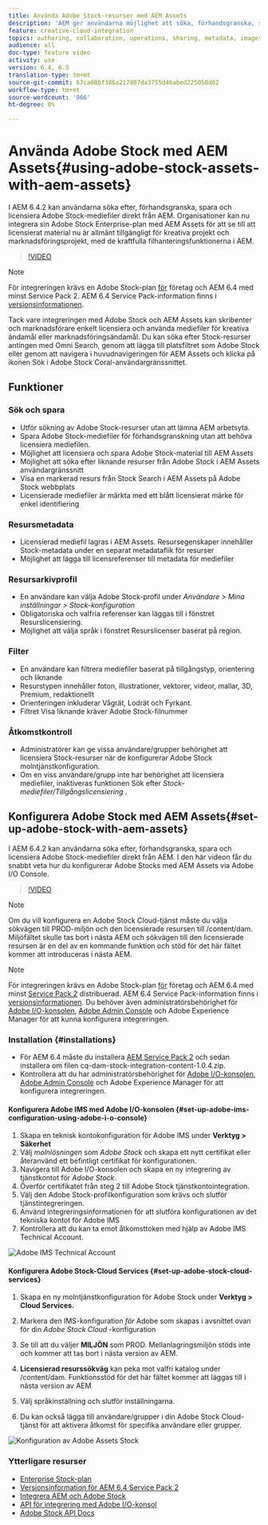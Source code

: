 ```yaml
---
title: Använda Adobe Stock-resurser med AEM Assets
description: 'AEM ger användarna möjlighet att söka, förhandsgranska, spara och licensiera Adobe Stock-resurser direkt från AEM. Organisationer kan nu integrera sin Adobe Stock Enterprise-plan med AEM Assets för att se till att licensierat material nu är allmänt tillgängligt för kreativa projekt och marknadsföringsprojekt, med de kraftfulla filhanteringsfunktionerna i AEM. '
feature: creative-cloud-integration
topics: authoring, collaboration, operations, sharing, metadata, images, stock
audience: all
doc-type: feature video
activity: use
version: 6.4, 6.5
translation-type: tm+mt
source-git-commit: 67ca08bf386a217807da3755d46abed225050d02
workflow-type: tm+mt
source-wordcount: '966'
ht-degree: 0%

---
```



# Använda Adobe Stock med AEM Assets{#using-adobe-stock-assets-with-aem-assets}

I AEM 6.4.2 kan användarna söka efter, förhandsgranska, spara och licensiera Adobe Stock-mediefiler direkt från AEM. Organisationer kan nu integrera sin Adobe Stock Enterprise-plan med AEM Assets för att se till att licensierat material nu är allmänt tillgängligt för kreativa projekt och marknadsföringsprojekt, med de kraftfulla filhanteringsfunktionerna i AEM.

>[!VIDEO](https://video.tv.adobe.com/v/24678/?quality=9&learn=on)

>[!NOTE]
>
>För integreringen krävs en Adobe Stock-plan [för](https://landing.adobe.com/en/na/products/creative-cloud/ctir-4625-stock-for-enterprise/index.html) företag och AEM 6.4 med minst Service Pack 2. AEM 6.4 Service Pack-information finns i [versionsinformationen](https://helpx.adobe.com/experience-manager/6-4/release-notes/sp-release-notes.html).

Tack vare integreringen med Adobe Stock och AEM Assets kan skribenter och marknadsförare enkelt licensiera och använda mediefiler för kreativa ändamål eller marknadsföringsändamål. Du kan söka efter Stock-resurser antingen med Omni Search, genom att lägga till platsfiltret som Adobe Stock eller genom att navigera i huvudnavigeringen för AEM Assets och klicka på ikonen Sök i Adobe Stock Coral-användargränssnittet.

## Funktioner

### Sök och spara

* Utför sökning av Adobe Stock-resurser utan att lämna AEM arbetsyta.
* Spara Adobe Stock-mediefiler för förhandsgranskning utan att behöva licensiera mediefilen.
* Möjlighet att licensiera och spara Adobe Stock-material till AEM Assets
* Möjlighet att söka efter liknande resurser från Adobe Stock i AEM Assets användargränssnitt
* Visa en markerad resurs från Stock Search i AEM Assets på Adobe Stock webbplats
* Licensierade mediefiler är märkta med ett blått licensierat märke för enkel identifiering

### Resursmetadata

* Licensierad mediefil lagras i AEM Assets. Resursegenskaper innehåller Stock-metadata under en separat metadataflik för resurser
* Möjlighet att lägga till licensreferenser till metadata för mediefiler

### Resursarkivprofil

* En användare kan välja Adobe Stock-profil under *Användare > Mina inställningar > Stock-konfiguration*
* Obligatoriska och valfria referenser kan läggas till i fönstret Resurslicensiering.
* Möjlighet att välja språk i fönstret Resurslicenser baserat på region.

### Filter

* En användare kan filtrera mediefiler baserat på tillgångstyp, orientering och liknande
* Resurstypen innehåller foton, illustrationer, vektorer, videor, mallar, 3D, Premium, redaktionellt
* Orienteringen inkluderar Vågrät, Lodrät och Fyrkant.
* Filtret Visa liknande kräver Adobe Stock-filnummer

### Åtkomstkontroll

* Administratörer kan ge vissa användare/grupper behörighet att licensiera Stock-resurser när de konfigurerar Adobe Stock molntjänstkonfiguration.
* Om en viss användare/grupp inte har behörighet att licensiera mediefiler, inaktiveras funktionen Sök efter *Stock-mediefiler/Tillgångslicensiering* .

## Konfigurera Adobe Stock med AEM Assets{#set-up-adobe-stock-with-aem-assets}

I AEM 6.4.2 kan användarna söka efter, förhandsgranska, spara och licensiera Adobe Stock-mediefiler direkt från AEM. I den här videon får du snabbt veta hur du konfigurerar Adobe Stocks med AEM Assets via Adobe I/O Console.

>[!VIDEO](https://video.tv.adobe.com/v/25043/?quality=12&learn=on)

>[!NOTE]
>
>Om du vill konfigurera en Adobe Stock Cloud-tjänst måste du välja sökvägen till PROD-miljön och den licensierade resursen till /content/dam. Miljöfältet skulle tas bort i nästa AEM och sökvägen till den licensierade resursen är en del av en kommande funktion och stöd för det här fältet kommer att introduceras i nästa AEM.

>[!NOTE]
>
>För integreringen krävs en Adobe Stock-plan [för](https://landing.adobe.com/en/na/products/creative-cloud/ctir-4625-stock-for-enterprise/index.html) företag och AEM 6.4 med minst [Service Pack 2](https://www.adobeaemcloud.com/content/marketplace/marketplaceProxy.html?packagePath=/content/companies/public/adobe/packages/cq640/servicepack/AEM-6.4.2.0) distribuerad. AEM 6.4 Service Pack-information finns i [versionsinformationen](https://helpx.adobe.com/experience-manager/6-4/release-notes/sp-release-notes.html). Du behöver även administratörsbehörighet för [Adobe I/O-konsolen](https://console.adobe.io/), [Adobe Admin Console](https://adminconsole.adobe.com/) och Adobe Experience Manager för att kunna konfigurera integreringen.

### Installation {#installations}

* För AEM 6.4 måste du installera [AEM Service Pack 2](https://www.adobeaemcloud.com/content/marketplace/marketplaceProxy.html?packagePath=/content/companies/public/adobe/packages/cq640/servicepack/AEM-6.4.2.0) och sedan installera om filen cq-dam-stock-integration-content-1.0.4.zip.
* Kontrollera att du har administratörsbehörighet för [Adobe I/O-konsolen](https://console.adobe.io/), [Adobe Admin Console](https://adminconsole.adobe.com/) och Adobe Experience Manager för att konfigurera integreringen.

#### Konfigurera Adobe IMS med Adobe I/O-konsolen {#set-up-adobe-ims-configuration-using-adobe-i-o-console}

1. Skapa en teknisk kontokonfiguration för Adobe IMS under **Verktyg > Säkerhet**
2. Välj *molnlösningen* som *Adobe Stock* och skapa ett nytt certifikat eller återanvänd ett befintligt certifikat för konfigurationen.
3. Navigera till Adobe I/O-konsolen och skapa en ny integrering av tjänstkontot för *Adobe Stock*.
4. Överför certifikatet från steg 2 till Adobe Stock tjänstkontointegration.
5. Välj den Adobe Stock-profilkonfiguration som krävs och slutför tjänstintegreringen.
6. Använd integreringsinformationen för att slutföra konfigurationen av det tekniska kontot för Adobe IMS
7. Kontrollera att du kan ta emot åtkomsttoken med hjälp av Adobe IMS Technical Account.

![Adobe IMS Technical Account](assets/screen_shot_2018-10-22at12219pm.png)

#### Konfigurera Adobe Stock-Cloud Services {#set-up-adobe-stock-cloud-services}

1. Skapa en ny molntjänstkonfiguration för Adobe Stock under **Verktyg > Cloud Services.**
2. Markera den IMS-konfiguration *för* Adobe som skapas i avsnittet ovan för din *Adobe Stock Cloud* -konfiguration

3. Se till att du väljer **MILJÖN** som PROD. Mellanlagringsmiljön stöds inte och kommer att tas bort i nästa version av AEM.
4. **Licensierad resurssökväg** kan peka mot valfri katalog under /content/dam. Funktionsstöd för det här fältet kommer att läggas till i nästa version av AEM
5. Välj språkinställning och slutför inställningarna.
6. Du kan också lägga till användare/grupper i din Adobe Stock Cloud-tjänst för att aktivera åtkomst för specifika användare eller grupper.

![Konfiguration av Adobe Assets Stock](assets/screen_shot_2018-10-22at12425pm.png)

### Ytterligare resurser

* [Enterprise Stock-plan](https://landing.adobe.com/en/na/products/creative-cloud/ctir-4625-stock-for-enterprise/index.html)
* [Versionsinformation för AEM 6.4 Service Pack 2](https://helpx.adobe.com/experience-manager/6-4/release-notes/sp-release-notes.html)
* [Integrera AEM och Adobe Stock](https://helpx.adobe.com/experience-manager/6-5/assets/using/aem-assets-adobe-stock.html#IntegrateAEMandAdobeStock)
* [API för integrering med Adobe I/O-konsol](https://www.adobe.io/apis/cloudplatform/console/authentication/gettingstarted.html)
* [Adobe Stock API Docs](https://www.adobe.io/apis/creativecloud/stock/docs.html)